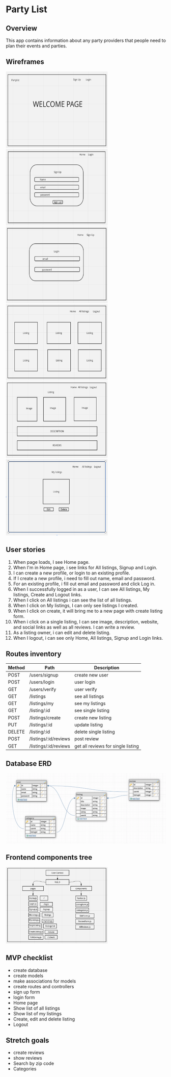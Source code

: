 # Party List

## Overview
This app contains information about any party providers that people need to plan their events and parties.

## Wireframes

<img src=./assets/welcomepage.png  width="320" height="240">
<img src=./assets/signup.png  width="320" height="240">
<img src=./assets/login.png  width="320" height="240">
<img src=./assets/alllistings.png  width="320" height="240">
<img src=./assets/singlelisting.png  width="320" height="240">
<img src=./assets/editdelete.png  width="320" height="240">

## User stories

1. When page loads, I see Home page.
2. When I'm in Home page, i see links for All listings, Signup and Login.
3. I can create a new profile, or login to an existing profile.
4. If I create a new profile, i need to fill out name, email and password.
5. For an existing profile, i fill out email and password and click Log in.
6. When I successfully logged in as a user, I can see All listings, My listings, Create and Logout links.
7. When I click on All listings i can see the list of all listings.
8. When I click on My listings, I can only see listings I created.
8. When I click on create, it will bring me to a new page with create listing form.
9. When i click on a single listing, I can see image, description, website, and social links as well as all reviews. I can write a review.
10. As a listing owner, i can edit and delete listing.
11. When I logout, i can see only Home, All listings, Signup and Login links.

## Routes inventory

|Method|Path|Description|
|---|---|---|
|POST|/users/signup|create new user|
|POST|/users/login|user login|
|GET|/users/verify|user verify|
|GET|/listings|see all listings|
|GET|/listings/my|see my listings|
|GET|/listing/:id|see single listing|
|POST|/listings/create|create new listing|
|PUT|/listings/:id|update listing|
|DELETE|/listing/:id|delete single listing|
|POST|/listings/:id/reviews|post review|
|GET|/listings/:id/reviews|get all reviews for single listing|

## Database ERD

![erb](assets/erb.png)

## Frontend components tree

<img src=./assets/tree.png  width="320" height="240">

## MVP checklist

* create database
* create models
* make associations for models
* create routes and controllers
* sign up form
* login form
* Home page 
* Show list of all listings
* Show list of my listings
* Create, edit and delete listing
* Logout

## Stretch goals

* create reviews
* show reviews
* Search by zip code
* Categories

